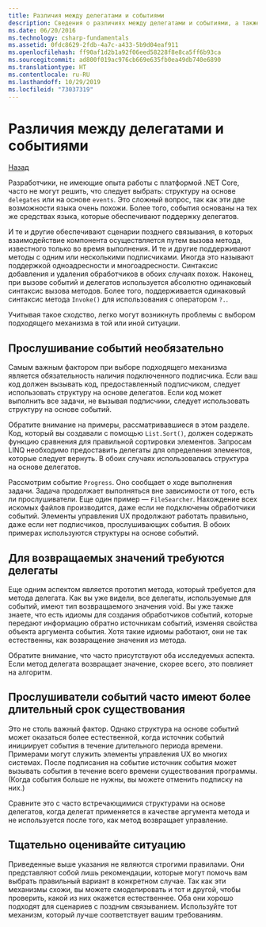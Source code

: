 ```yaml
---
title: Различия между делегатами и событиями
description: Сведения о различиях между делегатами и событиями, а также о том, когда следует использовать каждый из этих компонентов в .NET Core.
ms.date: 06/20/2016
ms.technology: csharp-fundamentals
ms.assetid: 0fdc8629-2fdb-4a7c-a433-5b9d04eaf911
ms.openlocfilehash: ff90af1d2b1a92f06eed58228f8e8ca5ff6b93ca
ms.sourcegitcommit: ad800f019ac976cb669e635fb0ea49db740e6890
ms.translationtype: HT
ms.contentlocale: ru-RU
ms.lasthandoff: 10/29/2019
ms.locfileid: "73037319"
---
```

# <a name="distinguishing-delegates-and-events"></a>Различия между делегатами и событиями

[Назад](modern-events.md)

Разработчики, не имеющие опыта работы с платформой .NET Core, часто не могут решить, что следует выбрать: структуру на основе `delegates` или на основе `events`. Это сложный вопрос, так как эти две возможности языка очень похожи. Более того, события основаны на тех же средствах языка, которые обеспечивают поддержку делегатов. 

И те и другие обеспечивают сценарии позднего связывания, в которых взаимодействие компонента осуществляется путем вызова метода, известного только во время выполнения. И те и другие поддерживают методы с одним или несколькими подписчиками. Иногда это называют поддержкой одноадресности и многоадресности. Синтаксис добавления и удаления обработчиков в обоих случаях похож. Наконец, при вызове событий и делегатов используется абсолютно одинаковый синтаксис вызова методов. Более того, поддерживается одинаковый синтаксис метода `Invoke()` для использования с оператором `?.`.

Учитывая такое сходство, легко могут возникнуть проблемы с выбором подходящего механизма в той или иной ситуации.

## <a name="listening-to-events-is-optional"></a>Прослушивание событий необязательно

Самым важным фактором при выборе подходящего механизма является обязательность наличия подключенного подписчика. Если ваш код должен вызывать код, предоставленный подписчиком, следует использовать структуру на основе делегатов. Если код может выполнить все задачи, не вызывая подписчики, следует использовать структуру на основе событий. 

Обратите внимание на примеры, рассматривавшиеся в этом разделе. Код, который вы создавали с помощью `List.Sort()`, должен содержать функцию сравнения для правильной сортировки элементов. Запросам LINQ необходимо предоставить делегаты для определения элементов, которые следует вернуть. В обоих случаях использовалась структура на основе делегатов.

Рассмотрим событие `Progress`. Оно сообщает о ходе выполнения задачи.
Задача продолжает выполняться вне зависимости от того, есть ли прослушиватели.
Еще один пример — `FileSearcher`. Нахождение всех искомых файлов производится, даже если не подключены обработчики событий.
Элементы управления UX продолжают работать правильно, даже если нет подписчиков, прослушивающих события. В обоих примерах используются структуры на основе событий.

## <a name="return-values-require-delegates"></a>Для возвращаемых значений требуются делегаты

Еще одним аспектом является прототип метода, который требуется для метода делегата. Как вы уже видели, все делегаты, используемые для событий, имеют тип возвращаемого значения void. Вы уже также знаете, что есть идиомы для создания обработчиков событий, которые передают информацию обратно источникам событий, изменяя свойства объекта аргумента события. Хотя такие идиомы работают, они не так естественны, как возвращение значения из метода.

Обратите внимание, что часто присутствуют оба исследуемых аспекта. Если метод делегата возвращает значение, скорее всего, это повлияет на алгоритм.

## <a name="event-listeners-often-have-longer-lifetimes"></a>Прослушиватели событий часто имеют более длительный срок существования 

Это не столь важный фактор. Однако структура на основе событий может оказаться более естественной, когда источник событий инициирует события в течение длительного периода времени. Примерами могут служить элементы управления UX во многих системах. После подписания на событие источник события может вызывать события в течение всего времени существования программы.
(Когда события больше не нужны, вы можете отменить подписку на них.)

Сравните это с часто встречающимися структурами на основе делегатов, когда делегат применяется в качестве аргумента метода и не используется после того, как метод возвращает управление.

## <a name="evaluate-carefully"></a>Тщательно оценивайте ситуацию

Приведенные выше указания не являются строгими правилами. Они представляют собой лишь рекомендации, которые могут помочь вам выбрать правильный вариант в конкретном случае. Так как эти механизмы схожи, вы можете смоделировать и тот и другой, чтобы проверить, какой из них окажется естественнее. Оба они хорошо подходят для сценариев с поздним связыванием. Используйте тот механизм, который лучше соответствует вашим требованиям.
